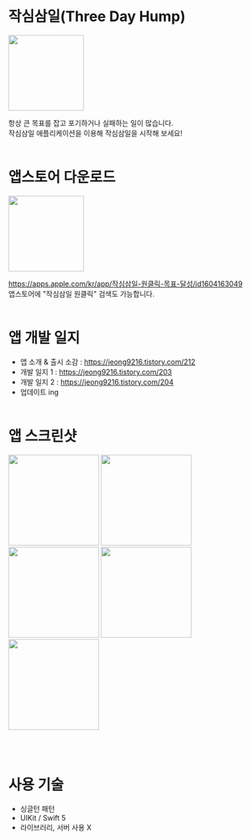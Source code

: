 # 작심삼일(Three Day Hump)
<img src="https://user-images.githubusercontent.com/89075274/152301764-8d9e281e-d286-44ac-b195-d1a17338a11b.png" width="150" height="150"/>

항상 큰 목표를 잡고 포기하거나 실패하는 일이 많습니다.  
작심삼일 애플리케이션을 이용해 작심삼일을 시작해 보세요!
<br/><br/>

# 앱스토어 다운로드
<img src="https://user-images.githubusercontent.com/89075274/152304699-9cba90d3-c277-4256-b16c-52f6b112661d.png" width="150" height="150"/>

https://apps.apple.com/kr/app/작심삼일-원클릭-목표-달성/id1604163049  
앱스토어에 "작심삼일 원클릭" 검색도 가능합니다.
<br/><br/>

# 앱 개발 일지
- 앱 소개 & 출시 소감 : https://jeong9216.tistory.com/212
- 개발 일지 1 : https://jeong9216.tistory.com/203  
- 개발 일지 2 : https://jeong9216.tistory.com/204
- 업데이트 ing
<br/><br/>

# 앱 스크린샷
<p float="left">
  <img src="https://user-images.githubusercontent.com/89075274/152303460-630786a9-a073-4f20-972f-d083e100ef4f.jpg" width="180" />
  <img src="https://user-images.githubusercontent.com/89075274/152303529-3ed9f5ad-a5b0-4ec8-978e-b195ac0c039a.jpg" width="180" /> 
  <img src="https://user-images.githubusercontent.com/89075274/152303538-484898c7-e7ba-4768-a1c8-a332f7424465.jpg" width="180" />
  <img src="https://user-images.githubusercontent.com/89075274/152303546-759f0c8a-b8e7-4f8e-8ad4-858cde44060d.jpg" width="180" /> 
  <img src="https://user-images.githubusercontent.com/89075274/152303550-a2663213-785f-4d8c-a870-9d4fb17153e3.jpg" width="180" />
</p>
<br/><br/>

# 사용 기술
- 싱글턴 패턴
- UIKit / Swift 5
- 라이브러리, 서버 사용 X
